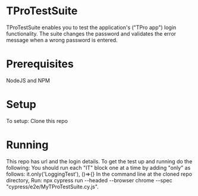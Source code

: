 # TProTestSuite
TProTestSuite enables you to test the application's ("TPro app") login functionality. The suite changes the password and validates the error message when a wrong password is entered.

# Prerequisites

NodeJS and NPM

# Setup

To setup:
Clone this repo

# Running 

This repo has url and the login details. To get the test up and running do the following:
You should run each "IT" block one at a time by adding "only" as follows: it.only('LoggingTest'), ()=>{}
In the command line at the cloned repo directory, Run:  npx cypress run --headed --browser chrome --spec "cypress/e2e/MyTProTestSuite.cy.js".

